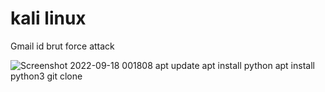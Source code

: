 # kali linux
Gmail id brut force attack

![Screenshot 2022-09-18 001808](https://user-images.githubusercontent.com/88341460/190890974-decd3858-656e-486f-afd8-c1ddb15da0e7.jpg)
     apt update
     apt install python
     apt install python3
     git clone 
